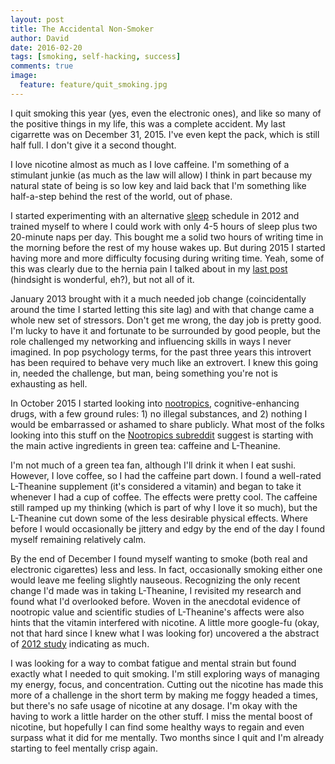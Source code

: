 ```yaml
---
layout: post
title: The Accidental Non-Smoker
author: David
date: 2016-02-20
tags: [smoking, self-hacking, success]
comments: true
image:
  feature: feature/quit_smoking.jpg
---
```


I quit smoking this year (yes, even the electronic ones), and like so many of
the positive things in my life, this was a complete accident. My last cigarrette
was on December 31, 2015. I've even kept the pack, which is still half full. I
don't give it a second thought.

I love nicotine almost as much as I love caffeine. I'm something of a stimulant
junkie (as much as the law will allow) I think in part because my natural state
of being is so low key and laid back that I'm something like half-a-step behind
the rest of the world, out of phase.

I started experimenting with an alternative [sleep](/tags/#sleep) schedule in
2012 and trained myself to where I could work with only 4-5 hours of sleep plus
two 20-minute naps per day. This bought me a solid two hours of writing time in
the morning before the rest of my house wakes up. But during 2015 I started
having more and more difficulty focusing during writing time. Yeah, some of this
was clearly due to the hernia pain I talked about in my
[last post](/2016/01/10/getting-back-into-it/) (hindsight is wonderful, eh?),
but not all of it.

January 2013 brought with it a much needed job change (coincidentally around the
time I started letting this site lag) and with that change came a whole new set
of stressors. Don't get me wrong, the day job is pretty good. I'm lucky to have
it and fortunate to be surrounded by good people, but the role challenged my
networking and influencing skills in ways I never imagined. In pop psychology
terms, for the past three years this introvert has been required to behave very
much like an extrovert. I knew this going in, needed the challenge, but man,
being something you're not is exhausting as hell.

In October 2015 I started looking into
[nootropics](https://en.wikipedia.org/wiki/Nootropic), cognitive-enhancing
drugs, with a few ground rules: 1) no illegal substances, and 2) nothing I would
be embarrassed or ashamed to share publicly. What most of the folks looking into
this stuff on the [Nootropics subreddit](https://www.reddit.com/r/Nootropics/)
suggest is starting with the main active ingredients in green tea: caffeine and
L-Theanine.

I'm not much of a green tea fan, although I'll drink it when I eat sushi.
However, I love coffee, so I had the caffeine part down. I found a well-rated
L-Theanine supplement (it's considered a vitamin) and began to take it whenever
I had a cup of coffee. The effects were pretty cool. The caffeine still ramped
up my thinking (which is part of why I love it so much), but the L-Theanine cut
down some of the less desirable physical effects. Where before I would
occasionally be jittery and edgy by the end of the day I found myself remaining
relatively calm.

By the end of December I found myself wanting to smoke (both real and electronic
cigarettes) less and less. In fact, occasionally smoking either one would leave
me feeling slightly nauseous. Recognizing the only recent change I'd made was in
taking L-Theanine, I revisited my research and found what I'd overlooked before.
Woven in the anecdotal evidence of nootropic value and scientific studies of
L-Theanine's affects were also hints that the vitamin interfered with nicotine.
A little more google-fu (okay, not that hard since I knew what I was looking
for) uncovered a the abstract of
[2012 study](http://www.ncbi.nlm.nih.gov/pubmed/23233221) indicating as much.

I was looking for a way to combat fatigue and mental strain but found exactly
what I needed to quit smoking. I'm still exploring ways of managing my energy,
focus, and concentration. Cutting out the nicotine has made this more of a
challenge in the short term by making me foggy headed a times, but there's no
safe usage of nicotine at any dosage. I'm okay with the having to work a little
harder on the other stuff. I miss the mental boost of nicotine, but hopefully I
can find some healthy ways to regain and even surpass what it did for me
mentally. Two months since I quit and I'm already starting to feel mentally
crisp again.
